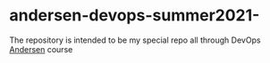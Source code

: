 # andersen-devops-summer2021-
The repository is intended to be my special repo all through DevOps [Andersen](https://andersenlab.com/) course

